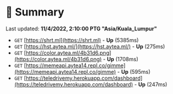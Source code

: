 # 📖 Summary
Last updated: **11/4/2022, 2:10:00 PTG "Asia/Kuala_Lumpur"**

- `GET` [https://shrt.ml](https://shrt.ml) - **Up** (5385ms)
- `GET` [https://hst.aytea.ml/](https://hst.aytea.ml/) - **Up** (275ms)
- `GET` [https://color.aytea.ml/4b31d6.png](https://color.aytea.ml/4b31d6.png) - **Up** (1708ms)
- `GET` [https://memeapi.aytea14.repl.co/gimme](https://memeapi.aytea14.repl.co/gimme) - **Up** (595ms)
- `GET` [https://teledrivemy.herokuapp.com/dashboard](https://teledrivemy.herokuapp.com/dashboard) - **Up** (247ms)
